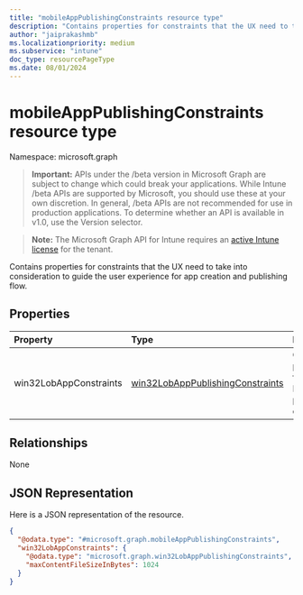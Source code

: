 ```yaml
---
title: "mobileAppPublishingConstraints resource type"
description: "Contains properties for constraints that the UX need to take into consideration to guide the user experience for app creation and publishing flow."
author: "jaiprakashmb"
ms.localizationpriority: medium
ms.subservice: "intune"
doc_type: resourcePageType
ms.date: 08/01/2024
---
```


# mobileAppPublishingConstraints resource type

Namespace: microsoft.graph

> **Important:** APIs under the /beta version in Microsoft Graph are subject to change which could break your applications. While Intune /beta APIs are supported by Microsoft, you should use these at your own discretion. In general, /beta APIs are not recommended for use in production applications. To determine whether an API is available in v1.0, use the Version selector.

> **Note:** The Microsoft Graph API for Intune requires an [active Intune license](https://go.microsoft.com/fwlink/?linkid=839381) for the tenant.

Contains properties for constraints that the UX need to take into consideration to guide the user experience for app creation and publishing flow.

## Properties
|Property|Type|Description|
|:---|:---|:---|
|win32LobAppConstraints|[win32LobAppPublishingConstraints](../resources/intune-apps-win32lobapppublishingconstraints.md)|Contains properties for Win32 LOB app publishing constraints.|

## Relationships
None

## JSON Representation
Here is a JSON representation of the resource.
<!-- {
  "blockType": "resource",
  "@odata.type": "microsoft.graph.mobileAppPublishingConstraints"
}
-->
``` json
{
  "@odata.type": "#microsoft.graph.mobileAppPublishingConstraints",
  "win32LobAppConstraints": {
    "@odata.type": "microsoft.graph.win32LobAppPublishingConstraints",
    "maxContentFileSizeInBytes": 1024
  }
}
```